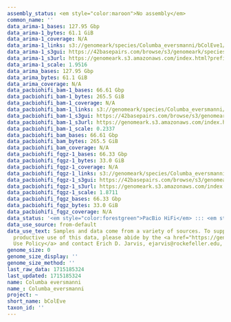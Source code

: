 ```yaml
---
assembly_status: <em style="color:maroon">No assembly</em>
common_name: ''
data_arima-1_bases: 127.95 Gbp
data_arima-1_bytes: 61.1 GiB
data_arima-1_coverage: N/A
data_arima-1_links: s3://genomeark/species/Columba_eversmanni/bColEve1/genomic_data/arima/<br>
data_arima-1_s3gui: https://42basepairs.com/browse/s3/genomeark/species/Columba_eversmanni/bColEve1/genomic_data/arima/
data_arima-1_s3url: https://genomeark.s3.amazonaws.com/index.html?prefix=species/Columba_eversmanni/bColEve1/genomic_data/arima/
data_arima-1_scale: 1.9516
data_arima_bases: 127.95 Gbp
data_arima_bytes: 61.1 GiB
data_arima_coverage: N/A
data_pacbiohifi_bam-1_bases: 66.61 Gbp
data_pacbiohifi_bam-1_bytes: 265.5 GiB
data_pacbiohifi_bam-1_coverage: N/A
data_pacbiohifi_bam-1_links: s3://genomeark/species/Columba_eversmanni/bColEve1/genomic_data/pacbio_hifi/<br>
data_pacbiohifi_bam-1_s3gui: https://42basepairs.com/browse/s3/genomeark/species/Columba_eversmanni/bColEve1/genomic_data/pacbio_hifi/
data_pacbiohifi_bam-1_s3url: https://genomeark.s3.amazonaws.com/index.html?prefix=species/Columba_eversmanni/bColEve1/genomic_data/pacbio_hifi/
data_pacbiohifi_bam-1_scale: 0.2337
data_pacbiohifi_bam_bases: 66.61 Gbp
data_pacbiohifi_bam_bytes: 265.5 GiB
data_pacbiohifi_bam_coverage: N/A
data_pacbiohifi_fqgz-1_bases: 66.33 Gbp
data_pacbiohifi_fqgz-1_bytes: 33.0 GiB
data_pacbiohifi_fqgz-1_coverage: N/A
data_pacbiohifi_fqgz-1_links: s3://genomeark/species/Columba_eversmanni/bColEve1/genomic_data/pacbio_hifi/<br>
data_pacbiohifi_fqgz-1_s3gui: https://42basepairs.com/browse/s3/genomeark/species/Columba_eversmanni/bColEve1/genomic_data/pacbio_hifi/
data_pacbiohifi_fqgz-1_s3url: https://genomeark.s3.amazonaws.com/index.html?prefix=species/Columba_eversmanni/bColEve1/genomic_data/pacbio_hifi/
data_pacbiohifi_fqgz-1_scale: 1.8711
data_pacbiohifi_fqgz_bases: 66.33 Gbp
data_pacbiohifi_fqgz_bytes: 33.0 GiB
data_pacbiohifi_fqgz_coverage: N/A
data_status: '<em style="color:forestgreen">PacBio HiFi</em> ::: <em style="color:forestgreen">Arima</em>'
data_use_source: from-default
data_use_text: Samples and data come from a variety of sources. To support fair and
  productive use of this data, please abide by the <a href="https://genome10k.soe.ucsc.edu/data-use-policies/">Data
  Use Policy</a> and contact Erich D. Jarvis, ejarvis@rockefeller.edu, with any questions.
genome_size: 0
genome_size_display: ''
genome_size_method: ''
last_raw_data: 1715185324
last_updated: 1715185324
name: Columba eversmanni
name_: Columba_eversmanni
project: ~
short_name: bColEve
taxon_id: ''
---
```

